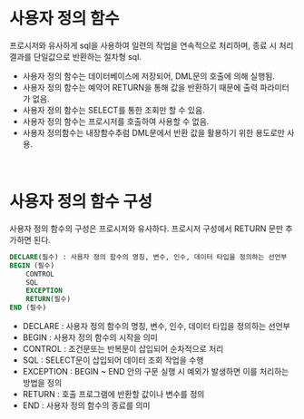 # 사용자 정의 함수

프로시저와 유사하게 sql을 사용하여 일련의 작업을 연속적으로 처리하며, 종료 시 처리 결과를 단일값으로 반환하는 절차형 sql.

- 사용자 정의 함수는 데이터베이스에 저장되어, DML문의 호출에 의해 실행됨.
- 사용자 정의 함수는 예약어 RETURN을 통해 값을 반환하기 때문에 출력 파라미터가 없음.
- 사용자 정의 함수는 SELECT를 통한 조회만 할 수 있음.
- 사용자 정의 함수는 프로시저를 호출하여 사용할 수 없음.
- 사용자 정의함수는 내장함수추럼 DML문에서 반환 값을 활용하기 위한 용도로만 사용.

<br/>

# 사용자 정의 함수 구성

사용자 정의 함수의 구성은 프로시저와 유사하다. 프로시저 구성에서 RETURN 문만 추가하면 된다.

```SQL
DECLARE(필수) : 사용자 정의 함수의 명칭, 변수, 인수, 데이터 타입을 정의하는 선언부
BEGIN (필수)
    CONTROL
    SQL
    EXCEPTION
    RETURN(필수)
END (필수)
```

- DECLARE : 사용자 정의 함수의 명칭, 변수, 인수, 데이터 타입을 정의하는 선언부
- BEGIN : 사용자 정의 함수의 시작을 의미
- CONTROL : 조건문또는 반복문이 삽입되어 순차적으로 처리
- SQL : SELECT문이 삽입되어 데이터 조회 작업을 수행
- EXCEPTION : BEGIN ~ END 안의 구문 실행 시 예외가 발생하면 이를 처리하는 방법을 정의
- RETURN : 호출 프로그램에 반환할 값이나 변수를 정의
- END : 사용자 정의 함수의 종료를 의미
